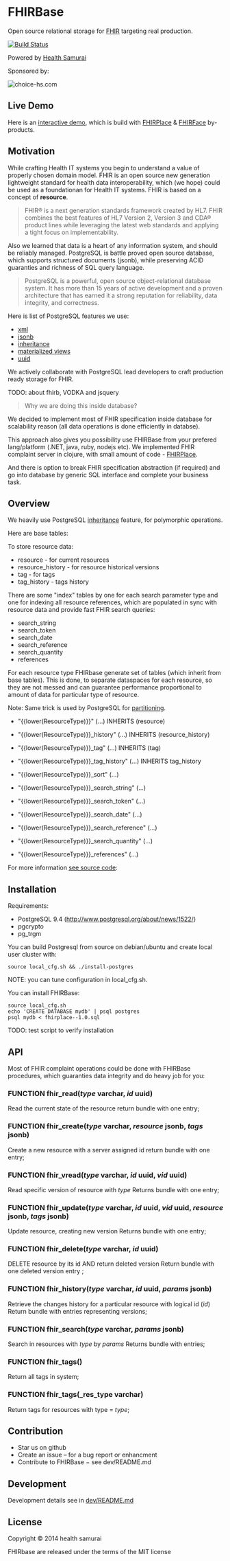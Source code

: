 # FHIRBase

Open source relational storage for [FHIR](http://hl7.org/implement/standards/fhir/) targeting real production.

[![Build Status](https://travis-ci.org/fhirbase/fhirbase.png?branch=master)](https://travis-ci.org/fhirbase/fhirbase)

Powered by [Health Samurai](http://healthsamurai.github.io/)

Sponsored by:

![choice-hs.com](http://choice-hs.com/Images/Shared/Choice-HSLogo.png)

## Live Demo

Here is an [interactive demo](http://try-fhirplace.hospital-systems.com/fhirface/index.html),
which is build with [FHIRPlace](https://github.com/fhirbase/fhirplace/) & [FHIRFace](https://github.com/fhirbase/fhirface/) by-products.


## Motivation

While crafting Health IT systems you begin to understand a value of properly chosen domain model.
FHIR is an open source new generation lightweight standard for health data interoperability,
which (we hope) could be used as a foundationan for Health IT systems. FHIR is based on a concept of __resource__.

> FHIR® is a next generation standards framework created by HL7.
> FHIR combines the best features of HL7 Version 2,
> Version 3 and CDA® product lines while leveraging the latest
> web standards and applying a tight focus on implementability.

Also we learned that data is a heart of any information system,
and should be reliably managed. PostgreSQL is battle proved open source
database, which supports structured documents (jsonb), while preserving
ACID guaranties and richness of SQL query language.

> PostgreSQL is a powerful, open source object-relational database system.
> It has more than 15 years of active development and a proven architecture
> that has earned it a strong reputation for reliability, data integrity, and correctness.

Here is list of PostgreSQL features we use:

* [xml](http://www.postgresql.org/docs/9.4/static/functions-xml.html)
* [jsonb](http://www.postgresql.org/docs/9.4/static/functions-json.html)
* [inheritance](http://www.postgresql.org/docs/9.4/static/tutorial-inheritance.html)
* [materialized views](http://www.postgresql.org/docs/9.4/static/sql-altermaterializedview.html)
* [uuid](http://www.postgresql.org/docs/9.4/static/pgcrypto.html)

We actively collaborate with PostgreSQL lead developers to craft production ready
storage for FHIR.

TODO: about fhirb, VODKA and jsquery


> Why we are doing this inside database?

We decided to implement most of FHIR specification inside database for
scalability reason (all data operations is done efficiently in databse).

This approach also gives you possibility use FHIRBase from your prefered lang/platform (.NET, java, ruby, nodejs etc).
We implemented FHIR complaint server in clojure, with small amount of code - [FHIRPlace](https://github.com/fhirbase/fhirplace/).

And there is option to break FHIR specification abstraction (if required) and
go into database by generic SQL interface and complete your business task.


## Overview

We heavily use PostgreSQL [inheritance](http://www.postgresql.org/docs/9.4/static/tutorial-inheritance.html) feature,
for polymorphic operations.

Here are base tables:

To store resource data:

* resource - for current resources
* resource_history - for resource historical versions
* tag - for tags
* tag_history - tags history

There are some "index" tables by one for each search parameter type and one for indexing all resource references,
which are populated in sync with resource data and  provide
fast FHIR search queries:

* search_string
* search_token
* search_date
* search_reference
* search_quantity
* references

For each resource type FHIRbase generate set of tables (which inherit from base tables).
This is done, to separate dataspaces for each resource, so they are not messed and
can guarantee performance proportional to amount of data for particular type of resource.

Note: Same trick is used by PostgreSQL for [partitioning](http://www.postgresql.org/docs/9.4/static/ddl-partitioning.html).


* "{{lower(ResourceType)}}" (...) INHERITS (resource)
* "{{lower(ResourceType)}}_history" (...) INHERITS (resource_history)
* "{{lower(ResourceType)}}_tag" (...) INHERITS (tag)
* "{{lower(ResourceType)}}_tag_history" (...) INHERITS tag_history

* "{{lower(ResourceType)}}_sort" (...)

* "{{lower(ResourceType)}}_search_string" (...)
* "{{lower(ResourceType)}}_search_token" (...)
* "{{lower(ResourceType)}}_search_date" (...)
* "{{lower(ResourceType)}}_search_reference" (...)
* "{{lower(ResourceType)}}_search_quantity" (...)
* "{{lower(ResourceType)}}_references" (...)

For more information [see source code](https://github.com/fhirbase/fhirbase/blob/master/dev/4_generation.sql#L51):



## Installation

Requirements:
* PostgreSQL 9.4 (http://www.postgresql.org/about/news/1522/)
* pgcrypto
* pg_trgm


You can build Postgresql from source  on debian/ubuntu
and create local user cluster with:


```
source local_cfg.sh && ./install-postgres
```

NOTE: you can tune configuration in local_cfg.sh.

You can install FHIRBase:

```
source local_cfg.sh
echo 'CREATE DATABASE mydb' | psql postgres
psql mydb < fhirplace--1.0.sql
```

TODO: test script to verify installation

## API

Most of FHIR complaint operations could be done with FHIRBase procedures,
which guaranties data integrity and do heavy job for you:

### FUNCTION fhir_read(_type_ varchar, _id_ uuid)
Read the current state of the resource
return bundle with one entry;

### FUNCTION fhir_create(_type_ varchar, _resource_ jsonb, _tags_ jsonb)
Create a new resource with a server assigned id
return bundle with one entry;

### FUNCTION fhir_vread(_type_ varchar, _id_ uuid, _vid_ uuid)
Read specific version of resource with _type_
Returns bundle with one entry;

### FUNCTION fhir_update(_type_ varchar, _id_ uuid, _vid_ uuid, _resource_ jsonb, _tags_ jsonb)
Update resource, creating new version
Returns bundle with one entry;

### FUNCTION fhir_delete(_type_ varchar, _id_ uuid)
DELETE resource by its id AND return deleted version
Return bundle with one deleted version entry ;

### FUNCTION fhir_history(_type_ varchar, _id_ uuid, _params_ jsonb)
Retrieve the changes history for a particular resource with logical id (_id_)
Return bundle with entries representing versions;

### FUNCTION fhir_search(_type_ varchar, _params_ jsonb)
Search in resources with _type_ by _params_
Returns bundle with entries;

### FUNCTION fhir_tags()
Return all tags in system;

### FUNCTION fhir_tags(_res_type varchar)
Return tags for resources with type = _type_;

## Contribution

* Star us on github
* Create an issue – for a bug report or enhancment
* Contribute to FHIRBase − see dev/README.md

## Development

Development details see in [dev/README.md]()

## License

Copyright © 2014 health samurai

FHIRbase are released under the terms of the MIT license

